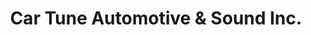 ---
title: "Car Tune Automotive & Sound Inc."
url: /holiday/car-tune-automotive-and-sound-inc/
shop: car repair
---